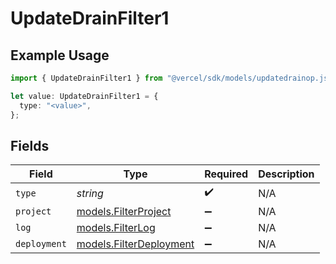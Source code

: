 # UpdateDrainFilter1

## Example Usage

```typescript
import { UpdateDrainFilter1 } from "@vercel/sdk/models/updatedrainop.js";

let value: UpdateDrainFilter1 = {
  type: "<value>",
};
```

## Fields

| Field                                                    | Type                                                     | Required                                                 | Description                                              |
| -------------------------------------------------------- | -------------------------------------------------------- | -------------------------------------------------------- | -------------------------------------------------------- |
| `type`                                                   | *string*                                                 | :heavy_check_mark:                                       | N/A                                                      |
| `project`                                                | [models.FilterProject](../models/filterproject.md)       | :heavy_minus_sign:                                       | N/A                                                      |
| `log`                                                    | [models.FilterLog](../models/filterlog.md)               | :heavy_minus_sign:                                       | N/A                                                      |
| `deployment`                                             | [models.FilterDeployment](../models/filterdeployment.md) | :heavy_minus_sign:                                       | N/A                                                      |